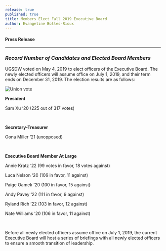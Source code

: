 ```yaml
---
release: true
published: true
title: Members Elect Fall 2019 Executive Board
author: Evangeline Bolles-Rioux
---
```

#### Press Release

***

### *Record Number of Candidates and Elected Board Members*

UGSDW voted on May 4, 2019 to elect officers of the Executive Board. The newly elected officers will assume office on July 1, 2019, and their term ends on December 31, 2019. The election results are as follows:

![Union vote](https://www.honestballot.com/wp-content/uploads/2015/07/Avoid-Ballot-Stuffing-In-Your-Next-Union-Representative-Vote-with-Secure-Online-Voting.jpg)

**President**

Sam Xu ‘20 (225 out of 317 votes)

<br>

**Secretary-Treasurer**

Oona Miller ‘21 (unopposed)

<br>

**Executive Board Member At Large**

Annie Kratz ‘22 (99 votes in favor, 18 votes against)

Luca Nelson ‘20 (106 in favor, 11 against)

Paige Oamek ‘20 (100 in favor, 15 against)

Andy Pavey ‘22 (111 in favor, 9 against)

Ryland Rich ‘22 (103 in favor, 12 against)

Nate Williams ‘20 (106 in favor, 11 against)

<br>

Before all newly elected officers assume office on July 1, 2019, the current Executive Board will host a series of briefings with all newly elected officers to ensure a smooth transition of leadership.
